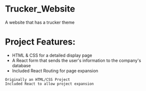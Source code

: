# Trucker_Website
A website that has a trucker theme


# Project Features:
* HTML & CSS for a detailed display page
* A React form that sends the user's information to the company's database
* Included React Routing for page expansion


`Originally an HTML/CSS Project`
<br/>
`Included React to allow project expansion`
